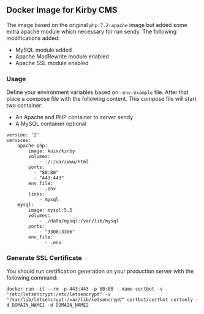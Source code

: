 ## Docker Image for Kirby CMS

The image based on the original `php:7.2-apache` image but added some extra apache module which necessary for run sendy. The following modifications added:

* MySQL module added
* Apache ModRewrite module enabled
* Apache SSL module enabled

### Usage

Define your environment variables based on `.env.example` file. After that place a compose file with the following content. This compose file will start two container:

* An Apache and PHP container to server sendy
* A MySQL container optional

```
version: '2'
services:
    apache-php:
        image: kuix/kirby
        volumes:
            - ./:/var/www/html
        ports:
          - "80:80"
          - "443:443"
        env_file:
            - .env
        links:
            - mysql
    mysql:
        image: mysql:5.5
        volumes:
            - ./data/mysql:/var/lib/mysql
        ports:
            - "3306:3306"
        env_file:
              - .env
```

### Generate SSL Certificate

You should run certification generation on your production server with the following command:

```docker run -it --rm -p 443:443 -p 80:80 --name certbot -v "/etc/letsencrypt:/etc/letsencrypt" -v "/var/lib/letsencrypt:/var/lib/letsencrypt" certbot/certbot certonly -d DOMAIN_NAME1 -d DOMAIN_NAME2```